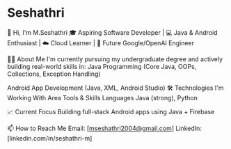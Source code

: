 # Seshathri
👋 Hi, I'm M.Seshathri
🎓 Aspiring Software Developer | 💻 Java & Android Enthusiast | ☁️ Cloud Learner | 🚀 Future Google/OpenAI Engineer

👨‍💻 About Me
I'm currently pursuing my undergraduate degree and actively building real-world skills in:
Java Programming (Core Java, OOPs, Collections, Exception Handling)

Android App Development (Java, XML, Android Studio)
🛠️ Technologies I'm Working With
Area	Tools & Skills
Languages	Java (strong), Python

📈 Current Focus
Building full-stack Android apps using Java + Firebase

📫 How to Reach Me
Email: [mseshathri2004@gmail.com]
LinkedIn: [linkedin.com/in/seshathri-m]

